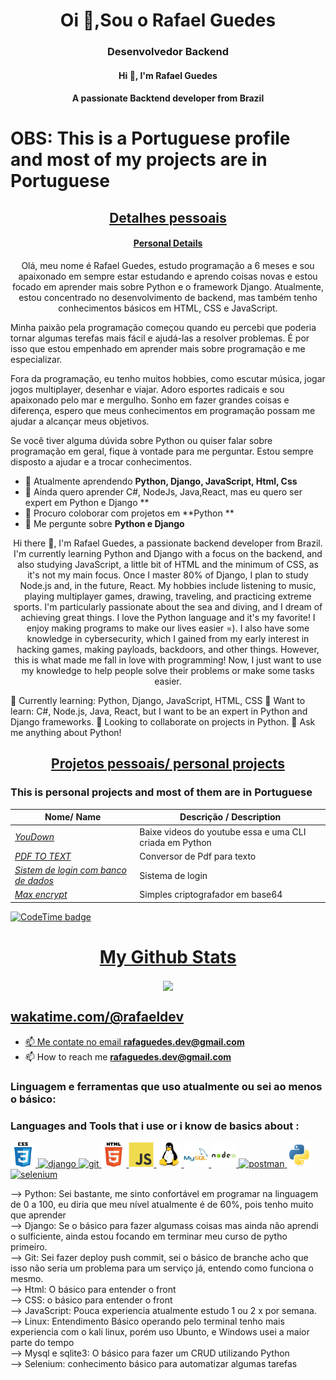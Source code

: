 <h1 align="center">Oi 👋,Sou o Rafael Guedes</h1>
<h3 align="center">Desenvolvedor Backend</h3>

<h4 align="center">Hi 👋, I'm Rafael Guedes</h4>
<h4 align="center">A passionate Backtend developer from Brazil</h4>
<h1>OBS: This is a Portuguese profile and most of my projects are in Portuguese </h1>
<h2 align="center"><u>Detalhes pessoais</u></h2>
<h4 align="center"><u>Personal Details</u></h4>

<p align="center">
Olá, meu nome é Rafael Guedes, estudo programação a 6 meses  e sou apaixonado em sempre estar estudando e aprendo coisas novas e estou focado em aprender mais sobre Python e o framework Django. Atualmente, estou concentrado no desenvolvimento de backend, mas também tenho conhecimentos básicos em HTML, CSS e JavaScript.

Minha paixão pela programação começou quando eu percebi que poderia tornar algumas terefas mais fácil e ajudá-las a resolver problemas. É por isso que estou empenhado em aprender mais sobre programação e me especializar.

Fora da programação, eu tenho muitos hobbies, como escutar música, jogar jogos multiplayer, desenhar e viajar. Adoro esportes radicais e sou apaixonado pelo mar e mergulho. Sonho em fazer grandes coisas e diferença, espero que meus conhecimentos em programação possam me ajudar a alcançar meus objetivos.

Se você tiver alguma dúvida sobre Python ou quiser falar sobre programação em geral, fique à vontade para me perguntar. Estou sempre disposto a ajudar e a trocar conhecimentos.
   
</p>

- 🌱 Atualmente aprendendo **Python, Django, JavaScript, Html, Css**
- 🌱 Ainda quero aprender C#, NodeJs, Java,React, mas eu quero ser expert em Python e Django **
- 👯 Procuro coloborar com projetos em  **Python **
- 💬 Me pergunte sobre **Python e Django**

<p align="center">
Hi there 👋, I'm Rafael Guedes, a passionate backend developer from Brazil.
I'm currently learning Python and Django with a focus on the backend, and also studying JavaScript, a little bit of HTML and the minimum of CSS, as it's not my main focus. Once I master 80% of Django, I plan to study Node.js and, in the future, React.
My hobbies include listening to music, playing multiplayer games, drawing, traveling, and practicing extreme sports. I'm particularly passionate about the sea and diving, and I dream of achieving great things.
I love the Python language and it's my favorite! I enjoy making programs to make our lives easier =). I also have some knowledge in cybersecurity, which I gained from my early interest in hacking games, making payloads, backdoors, and other things. However, this is what made me fall in love with programming! Now, I just want to use my knowledge to help people solve their problems or make some tasks easier.

🌱 Currently learning: Python, Django, JavaScript, HTML, CSS
🌱 Want to learn: C#, Node.js, Java, React, but I want to be an expert in Python and Django frameworks.
👯 Looking to collaborate on projects in Python.
💬 Ask me anything about Python!
</p>

<h2 align="center"><u>Projetos pessoais/ personal projects</u></h2>
<h3>This is personal projects and most of them are in Portuguese </h3>

| Nome/ Name                  | Descrição / Description                                            |
| ----------------------|------------------------------------------------------- |
| _[YouDown](https://github.com/guedes2142/YouDown)_   |Baixe videos do youtube essa e uma CLI criada em Python|
| _[PDF TO TEXT](https://github.com/guedes2142/Conversor-de-PDF-para-texto)_   |Conversor de Pdf para texto|
| _[Sistem de login com banco de dados](https://github.com/guedes2142/Sistema-de-Login)_   |Sistema de login|
| _[Max encrypt](https://github.com/guedes2142/Max-encryp/tree/main)_   |Simples criptografador em base64|

[![CodeTime badge](https://img.shields.io/endpoint?style=social&color=Blue&url=https%3A%2F%2Fapi.codetime.dev%2Fshield%3Fid%3D17711%26project%3D%26in%3D0)](https://codetime.dev)

<h1 align="center"><u>My Github Stats</u></h1>
<p align="center">
   <a href="https://github-readme-stats.vercel.app/api/top-langs/?username=guedes2142&layout=compact)](https://github.com/guedes2142/github-readme-stats">
   <img align="center" src="https://github-readme-stats.vercel.app/api/top-langs/?username=guedes2142&layout=compact)](https://github.com/guedes2142/github-readme-stats" />
<p aling="center">
<h2><a href="https://wakatime.com/@rafaeldev"</a>wakatime.com/@rafaeldev</h2>
</p>

- 📫 Me contate no email **rafaguedes.dev@gmail.com**
- 📫 How to reach me **rafaguedes.dev@gmail.com**

</p>

<h3 align="left">Linguagem e ferramentas que uso atualmente ou sei ao menos o básico:</h3>
<h3 align="left">Languages and Tools that i use or i know de basics about :</h3>
<p align="left"> <a href="https://www.w3schools.com/css/" target="_blank" rel="noreferrer"> <img src="https://raw.githubusercontent.com/devicons/devicon/master/icons/css3/css3-original-wordmark.svg" alt="css3" width="40" height="40"/> </a> <a href="https://www.djangoproject.com/" target="_blank" rel="noreferrer"> <img src="https://cdn.worldvectorlogo.com/logos/django.svg" alt="django" width="40" height="40"/> </a> <a href="https://git-scm.com/" target="_blank" rel="noreferrer"> <img src="https://www.vectorlogo.zone/logos/git-scm/git-scm-icon.svg" alt="git" width="40" height="40"/> </a> <a href="https://www.w3.org/html/" target="_blank" rel="noreferrer"> <img src="https://raw.githubusercontent.com/devicons/devicon/master/icons/html5/html5-original-wordmark.svg" alt="html5" width="40" height="40"/> </a> <a href="https://developer.mozilla.org/en-US/docs/Web/JavaScript" target="_blank" rel="noreferrer"> <img src="https://raw.githubusercontent.com/devicons/devicon/master/icons/javascript/javascript-original.svg" alt="javascript" width="40" height="40"/> </a> <a href="https://www.linux.org/" target="_blank" rel="noreferrer"> <img src="https://raw.githubusercontent.com/devicons/devicon/master/icons/linux/linux-original.svg" alt="linux" width="40" height="40"/> </a> <a href="https://www.mysql.com/" target="_blank" rel="noreferrer"> <img src="https://raw.githubusercontent.com/devicons/devicon/master/icons/mysql/mysql-original-wordmark.svg" alt="mysql" width="40" height="40"/> </a> <a href="https://nodejs.org" target="_blank" rel="noreferrer"> <img src="https://raw.githubusercontent.com/devicons/devicon/master/icons/nodejs/nodejs-original-wordmark.svg" alt="nodejs" width="40" height="40"/> </a> <a href="https://www.photoshop.com/en" target="_blank" rel="noreferrer"> <a href="https://postman.com" target="_blank" rel="noreferrer"> <img src="https://www.vectorlogo.zone/logos/getpostman/getpostman-icon.svg" alt="postman" width="40" height="40"/> </a> <a href="https://www.python.org" target="_blank" rel="noreferrer"> <img src="https://raw.githubusercontent.com/devicons/devicon/master/icons/python/python-original.svg" alt="python" width="40" height="40"/> </a> <a href="https://www.selenium.dev" target="_blank" rel="noreferrer"> <img src="https://raw.githubusercontent.com/detain/svg-logos/780f25886640cef088af994181646db2f6b1a3f8/svg/selenium-logo.svg" alt="selenium" width="40" height="40"/> </a> </p>

<div>
--> Python: Sei bastante, me sinto confortável em programar na linguagem de 0 a 100, eu diria que meu nível atualmente é de 60%, pois tenho muito que aprender<br>
--> Django: Se o básico para fazer algumass coisas mas ainda não aprendi o sulficiente, ainda estou focando em terminar meu curso de pytho primeiro.<br>
--> Git: Sei fazer deploy push commit, sei o básico de branche acho que isso não seria um problema para um serviço já, entendo como funciona o mesmo.<br>
--> Html: O básico para entender o front<br>
--> CSS: o básico para entender o front<br>
--> JavaScript: Pouca experiencia atualmente estudo 1 ou 2 x por semana. <br>
--> Linux: Entendimento Básico operando pelo terminal tenho mais experiencia com o kali linux, porém uso Ubunto, e Windows usei a maior parte do tempo<br>
--> Mysql e sqlite3: O básico para fazer um CRUD utilizando Python <br>
--> Selenium: conhecimento básico para automatizar algumas tarefas<br>
</div>

